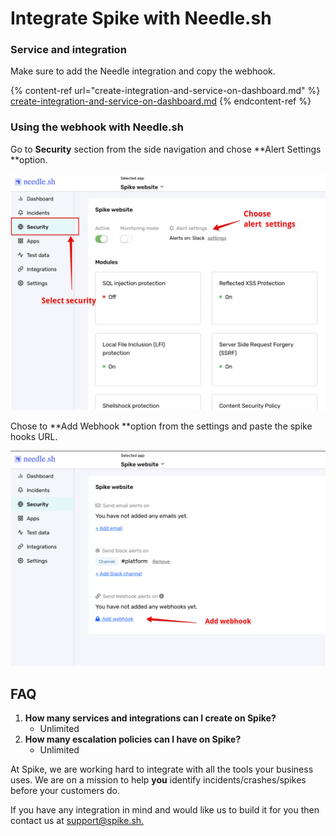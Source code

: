 # Integrate Spike with Needle.sh

### Service and integration

Make sure to add the Needle integration and copy the webhook. 

{% content-ref url="create-integration-and-service-on-dashboard.md" %}
[create-integration-and-service-on-dashboard.md](create-integration-and-service-on-dashboard.md)
{% endcontent-ref %}



### Using the webhook with Needle.sh

Go to **Security** section from the side navigation and chose **Alert Settings **option.

![Choose Alert Settings](../.gitbook/assets/needle-1.png)





Chose to **Add Webhook **option from the settings and paste the spike hooks URL.

![Choose Webhook](../.gitbook/assets/needle-2.png)



## FAQ

1. **How many services and integrations can I create on Spike?**
   * Unlimited
2. **How many escalation policies can I have on Spike?**
   * Unlimited

At Spike, we are working hard to integrate with all the tools your business uses. We are on a mission to help **you** identify incidents/crashes/spikes before your customers do.

If you have any integration in mind and would like us to build it for you then contact us at [support@spike.sh.](mailto:support@spike.sh)
